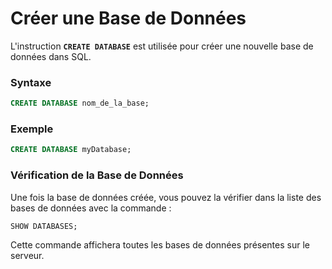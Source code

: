 # Créer une Base de Données

L'instruction **`CREATE DATABASE`** est utilisée pour créer une nouvelle base de données dans SQL.

### Syntaxe

```sql
CREATE DATABASE nom_de_la_base;
```

### Exemple

```sql
CREATE DATABASE myDatabase;
```

### Vérification de la Base de Données

Une fois la base de données créée, vous pouvez la vérifier dans la liste des bases de données avec la commande :

```sql
SHOW DATABASES;
```

Cette commande affichera toutes les bases de données présentes sur le serveur.
```